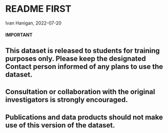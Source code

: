 # README FIRST
Ivan Hanigan, 2022-07-20

#### IMPORTANT ####
## This dataset is released to students for training purposes only. Please keep the designated Contact person informed of any plans to use the dataset.
## Consultation or collaboration with the original investigators is strongly encouraged.
## Publications and data products should not make use of this version of the dataset.


